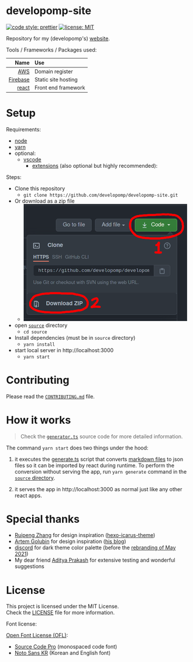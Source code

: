 # developomp-site

[![code style: prettier](https://img.shields.io/badge/code_style-prettier-ff69b4.svg?style=flat-square)](https://github.com/prettier/prettier)
[![license: MIT](https://img.shields.io/badge/license-MIT-blue.svg?style=flat-square)](./LICENSE)

Repository for my (developomp's) <a href="https://developomp.com" target="_blank">website</a>.

Tools / Frameworks / Packages used:

|                                    Name | Use                 |
| --------------------------------------: | :------------------ |
|           [AWS](https://aws.amazon.com) | Domain register     |
| [Firebase](https://firebase.google.com) | Static site hosting |
|            [react](https://reactjs.org) | Front end framework |

# Setup

Requirements:

-   [node](https://nodejs.org)
-   [yarn](https://github.com/yarnpkg/yarn)
-   optional:
    -   [vscode](https://code.visualstudio.com)
        -   [extensions](./.vscode/extensions.json) (also optional but highly recommended):

Steps:

-   Clone this repository
    -   `git clone https://github.com/developomp/developomp-site.git`
-   Or download as a zip file
    -   ![download procedure](./downloading.png)
-   open [`source`](./source) directory
    -   `cd source`
-   Install dependencies (must be in `source` directory)
    -   `yarn install`
-   start local server in http://localhost:3000
    -   `yarn start`

# Contributing

Please read the [`CONTRIBUTING.md`](./CONTRIBUTING.md) file.

# How it works

> Check the [`generator.ts`](./source/generate.ts) source code for more detailed information.

The command `yarn start` does two things under the hood:

1. it executes the [generate.ts](./source/generate.ts) script that converts [markdown files](./source/markdown) to json files so it can be imported by react during runtime. To perform the conversion without serving the app, run `yarn generate` command in the [`source` directory](./source).

2. it serves the app in http://localhost:3000 as normal just like any other react apps.

# Special thanks

-   [Ruipeng Zhang](https://github.com/ppoffice) for design inspiration ([hexo-icarus-theme](https://github.com/ppoffice/hexo-theme-icarus))
-   [Artem Golubin](https://github.com/rushter) for design inspiration ([his blog](https://rushter.com/blog))
-   [discord](http://discord.com) for dark theme color palette (before the [rebranding of May 2021](https://blog.discord.com/how-were-making-discord-more-welcoming-for-everyone-ee152f198c60))
-   My dear friend [Aditya Prakash](https://github.com/AdityaPrakash-26) for extensive testing and wonderful suggestions

# License

This project is licensed under the MIT License.<br>
Check the [LICENSE](./LICENSE) file for more information.

Font license:

[Open Font License (OFL)](https://scripts.sil.org/cms/scripts/page.php?site_id=nrsi&id=OFL#5667e9e4):

-   [Source Code Pro](https://fonts.google.com/specimen/Source+Code+Pro?query=source+code+pro) (monospaced code font)
-   [Noto Sans KR](https://fonts.google.com/specimen/Noto+Sans+KR) (Korean and English font)
